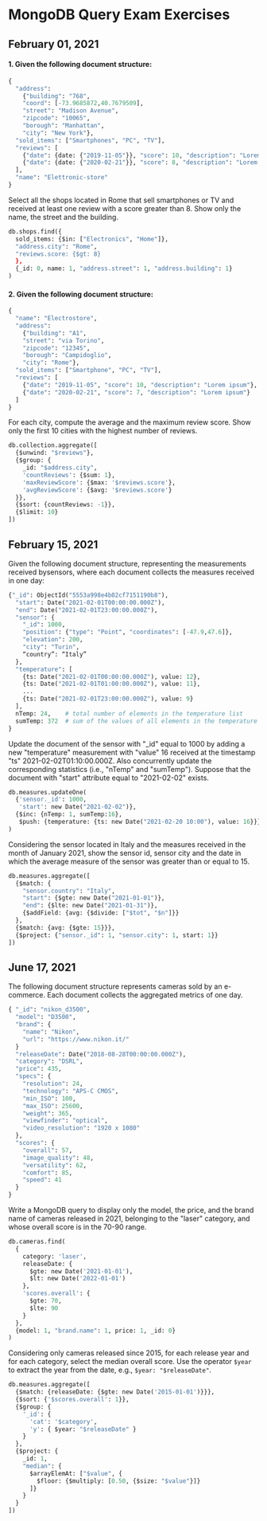 # MongoDB Query Exam Exercises
## February 01, 2021
#### 1. Given the following document structure:
```python
{
  "address":
    {"building": "768",
    "coord": [-73.9685872,40.7679509],
    "street": "Madison Avenue",
    "zipcode": "10065",
    "borough": "Manhattan",
    "city": "New York"},
  "sold_items": ["Smartphones", "PC", "TV"],
  "reviews": [
    {"date": {date: {"2019-11-05"}}, "score": 10, "description": "Lorem ipsum"},
    {"date": {date: {"2020-02-21"}}, "score": 8, "description": "Lorem ipsum"}
  ],
  "name": "Elettronic-store"
}
```
Select all the shops located in Rome that sell smartphones or TV and received at least one review with a score greater than 8. Show only the name, the street and the building.
```python
db.shops.find({
  sold_items: {$in: ["Electronics", "Home"]},
  "address.city": "Rome",
  "reviews.score: {$gt: 8}
  },
  {_id: 0, name: 1, "address.street": 1, "address.building": 1}
)
```
#### 2. Given the following document structure:
```python
{
  "name": "Electrostore",
  "address":
    {"building": "A1",
    "street": "via Torino",
    "zipcode": "12345",
    "borough": "Campidoglio",
    "city": "Rome"},
  "sold_items": ["Smartphone", "PC", "TV"],
  "reviews": [
    {"date": "2019-11-05", "score": 10, "description": "Lorem ipsum"},
    {"date": "2020-02-21", "score": 7, "description": "Lorem ipsum"}
  ]
}
```
For each city, compute the average and the maximum review score. Show only the first 10 cities with the highest number of reviews.
```python
db.collection.aggregate([
  {$unwind: "$reviews"},
  {$group: {
    _id: "$address.city",
    'countReviews': {$sum: 1},
    'maxReviewScore': {$max: '$reviews.score'},
    'avgReviewScore': {$avg: '$reviews.score'}
  }},
  {$sort: {countReviews: -1}},
  {$limit: 10}
])
```
## February 15, 2021
Given the following document structure, representing the measurements received bysensors, where each document collects the measures received in one day:
```python
{"_id": ObjectId("5553a998e4b02cf7151190b8"),
  "start": Date("2021-02-01T00:00:00.000Z"),
  "end": Date("2021-02-01T23:00:00.000Z"),
  "sensor": {
    "_id": 1000,
    "position": {"type": "Point", "coordinates": [-47.9,47.6]},
    "elevation": 200,
    "city": "Turin",
    “country”: “Italy”
  },
  "temperature": [
    {ts: Date("2021-02-01T00:00:00.000Z"), value: 12},
    {ts: Date("2021-02-01T01:00:00.000Z"), value: 11},
    ...
    {ts: Date("2021-02-01T23:00:00.000Z"), value: 9}
  ],
  nTemp: 24,    # total number of elements in the temperature list
  sumTemp: 372  # sum of the values of all elements in the temperature list
}
```
Update the document of the sensor with "\_id" equal to 1000 by adding a new "temperature" measurement with "value" 16 received at the timestamp "ts" 2021-02-02T01:10:00.000Z. Also concurrently update the corresponding statistics (i.e., "nTemp" and "sumTemp"). Suppose that the document with "start" attribute equal to "2021-02-02" exists.
```python
db.measures.updateOne(
  {'sensor._id': 1000,
   'start': new Date("2021-02-02")},
  {$inc: {nTemp: 1, sumTemp:16},
   $push: {temperature: {ts: new Date("2021-02-20 10:00"), value: 16}}}
)
```
Considering the sensor located in Italy and the measures received in the month of January 2021, show the sensor id, sensor city and the date in which the average measure of the sensor was greater than or equal to 15.
```python
db.measures.aggregate([
  {$match: {
    "sensor.country": "Italy",
    "start": {$gte: new Date("2021-01-01")},
    "end": {$lte: new Date("2021-01-31")},
    {$addField: {avg: {$divide: ["$tot", "$n"]}}
  },
  {$match: {avg: {$gte: 15}}},
  {$project: {"sensor._id": 1, "sensor.city": 1, start: 1}}
])
```
## June 17, 2021
The following document structure represents cameras sold by an e-commerce. Each document collects the aggregated metrics of one day.
```python
{ "_id": "nikon_d3500",
  "model": "D3500",
  "brand": {
    "name": "Nikon",
    "url": "https://www.nikon.it/"
  }
  "releaseDate": Date("2018-08-28T00:00:00.000Z"),
  "category": "DSRL",
  "price": 435,
  "specs": {
    "resolution": 24,
    "technology": "APS-C CMOS",
    "min_ISO": 100,
    "max_ISO": 25600,
    "weight": 365,
    "viewfinder": "optical",
    "video_resolution": "1920 x 1080"
  },
  "scores": {
    "overall": 57,
    "image_quality": 48,
    "versatility": 62,
    "comfort": 85,
    "speed": 41
  }
}
```
Write a MongoDB query to display only the model, the price, and the brand name of cameras released in 2021, belonging to the "laser" category, and whose overall score is in the 70-90 range.
```python
db.cameras.find(
  {
    category: 'laser',
    releaseDate: {
      $gte: new Date('2021-01-01'),
      $lt: new Date('2022-01-01')
    },
    'scores.overall': {
      $gte: 70,
      $lte: 90
    }
  },
  {model: 1, "brand.name": 1, price: 1, _id: 0}
)
```
Considering only cameras released since 2015, for each release year and for each category, select the median overall score. Use the operator `$year` to extract the year from the date, e.g., `$year: "$releaseDate"`.
```python
db.measures.aggregate([
  {$match: {releaseDate: {$gte: new Date('2015-01-01')}}},
  {$sort: {'$scores.overall': 1}},
  {$group: {
    '_id': {
      'cat': '$category',
      'y': { $year: "$releaseDate" }
    }
  },
  {$project: {
    _id: 1,
    "median": {
      $arrayElemAt: ["$value", {
        $floor: {$multiply: [0.50, {$size: "$value"}]}
      ]}
    }
  }
])
```
